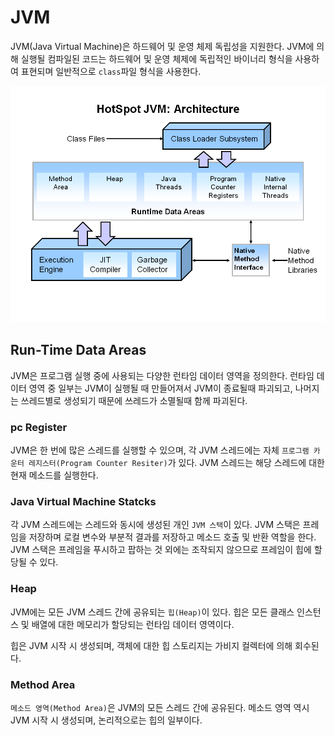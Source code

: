 # JVM

JVM(Java Virtual Machine)은 하드웨어 및 운영 체제 독립성을 지원한다.
JVM에 의해 실행될 컴파일된 코드는 하드웨어 및 운영 체제에 독립적인 바이너리 형식을 사용하여 표현되며 일반적으로 `class`파일 형식을 사용한다.

<img src="../assets/jvm.png"/>

## Run-Time Data Areas

JVM은 프로그램 실행 중에 사용되는 다양한 런타임 데이터 영역을 정의한다. 런타임 데이터 영역 중 일부는 JVM이 실행될 때 만들어져서 JVM이 종료될때 파괴되고, 나머지는 쓰레드별로 생성되기 때문에 쓰레드가 소멸될때 함께 파괴된다.

### pc Register

JVM은 한 번에 많은 스레드를 실행할 수 있으며, 각 JVM 스레드에는 자체 `프로그램 카운터 레지스터(Program Counter Resiter)`가 있다. JVM 스레드는 해당 스레드에 대한 현재 메소드를 실행한다.

### Java Virtual Machine Statcks

각 JVM 스레드에는 스레드와 동시에 생성된 개인 `JVM 스택`이 있다. JVM 스택은 프레임을 저장하며 로컬 변수와 부분적 결과를 저장하고 메소드 호출 및 반환 역할을 한다.
JVM 스택은 프레임을 푸시하고 팝하는 것 외에는 조작되지 않으므로 프레임이 힙에 할당될 수 있다.

### Heap

JVM에는 모든 JVM 스레드 간에 공유되는 `힙(Heap)`이 있다. 힙은 모든 클래스 인스턴스 및 배열에 대한 메모리가 할당되는 런타임 데이터 영역이다.

힙은 JVM 시작 시 생성되며, 객체에 대한 힙 스토리지는 가비지 컬렉터에 의해 회수된다.

### Method Area

`메소드 영역(Method Area)`은 JVM의 모든 스레드 간에 공유된다.
메소드 영역 역시 JVM 시작 시 생성되며, 논리적으로는 힙의 일부이다.
